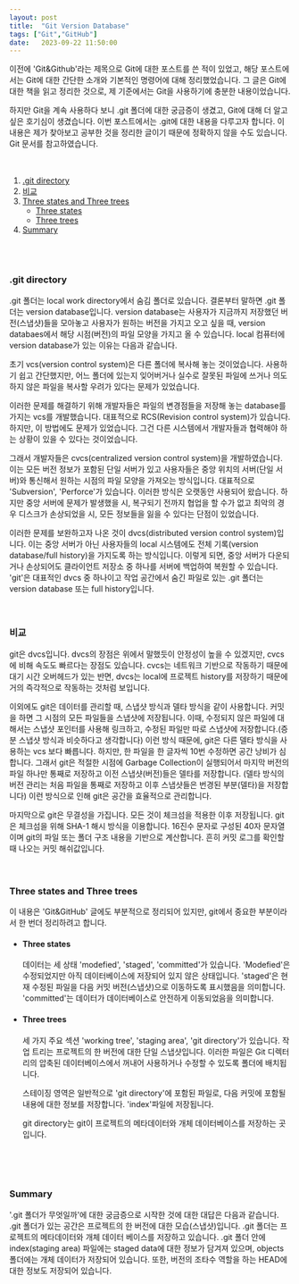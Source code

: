 ```yaml
---
layout: post
title:  "Git Version Database"
tags: ["Git","GitHub"]
date:   2023-09-22 11:50:00
---
```


이전에 'Git&Github'라는 제목으로 Git에 대한 포스트를 쓴 적이 있었고, 해당 포스트에서는 Git에 대한 간단한 소개와 기본적인 명령어에 대해 정리했었습니다. 그 글은 Git에 대한 책을 읽고 정리한 것으로, 제 기준에서는 Git을 사용하기에 충분한 내용이었습니다.

하지만 Git을 계속 사용하다 보니 .git 폴더에 대한 궁금증이 생겼고, Git에 대해 더 알고 싶은 호기심이 생겼습니다. 이번 포스트에서는 .git에 대한 내용을 다루고자 합니다. 이 내용은 제가 찾아보고 공부한 것을 정리한 글이기 때문에 정확하지 않을 수도 있습니다. Git 문서를 참고하였습니다.
<br>
<br>
<br>

1. [.git directory](#git-directory)
2. [비교](#비교)
3. [Three states and Three trees](#three-states-and-three-trees)
    * [Three states](#three-states)
    * [Three trees](#three-trees)
4. [Summary](#summary)

<br>
<br>

### **.git directory**
.git 폴더는 local work directory에서 숨김 폴더로 있습니다. 결론부터 말하면 .git 폴더는 version database입니다. version database는 사용자가 지금까지 저장했던 버전(스냅샷)들을 모아놓고 사용자가 원하는 버전을 가지고 오고 싶을 때, version databaes에서 해당 시점(버전)의 파일 모양을 가지고 올 수 있습니다. local 컴퓨터에 version database가 있는 이유는 다음과 같습니다.

초기 vcs(version control system)은 다른 폴더에 복사해 놓는 것이었습니다. 사용하기 쉽고 간단했지만, 어느 폴더에 있는지 잊어버거나 실수로 잘못된 파일에 쓰거나 의도하지 않은 파일을 복사할 우려가 있다는 문제가 있었습니다.

이러한 문제를 해결하기 위해 개발자들은 파일의 변경점들을 저장해 놓는 database를 가지는 vcs를 개발했습니다. 대표적으로 RCS(Revision control system)가 있습니다. 하지만, 이 방법에도 문제가 있었습니다. 그건 다른 시스템에서 개발자들과 협력해야 하는 상황이 있을 수 있다는 것이었습니다. 

그래서 개발자들은 cvcs(centralized version control system)을 개발하였습니다. 이는 모든 버전 정보가 포함된 단일 서버가 있고 사용자들은 중앙 위치의 서버(단일 서버)와 통신해서 원하는 시점의 파일 모양을 가져오는 방식입니다. 대표적으로 'Subversion', 'Perforce'가 있습니다. 이러한 방식은 오랫동안 사용되어 왔습니다. 하지만 중앙 서버에 문제가 발생했을 시, 복구되기 전까지 협업을 할 수가 없고 최악의 경우 디스크가 손상되었을 시, 모든 정보들을 잃을 수 있다는 단점이 있었습니다. 

이러한 문제를 보완하고자 나온 것이 dvcs(distributed version control system)입니다. 이는 중앙 서버가 아닌 사용자들의 local 시스템에도 전체 기록(version database/full history)을 가지도록 하는 방식입니다. 이렇게 되면, 중앙 서버가 다운되거나 손상되어도 클라이언트 저장소 중 하나를 서버에 백업하여 복원할 수 있습니다. 'git'은 대표적인 dvcs 중 하나이고 작업 공간에서 숨긴 파일로 있는 .git 폴더는 version database 또는 full history입니다. 
<br>
<br>
<br>

### **비교**
git은 dvcs입니다. dvcs의 장점은 위에서 말했듯이 안정성이 높을 수 있겠지만, cvcs에 비해 속도도 빠르다는 장점도 있습니다. cvcs는 네트워크 기반으로 작동하기 때문에 대기 시간 오버헤드가 있는 반면, dvcs는 local에 프로젝트 history를 저장하기 때문에 거의 즉각적으로 작동하는 것처럼 보입니다. 

이외에도 git은 데이터를 관리할 때, 스냅샷 방식과 델타 방식을 같이 사용합니다. 커밋을 하면 그 시점의 모든 파일들을 스냅샷에 저장됩니다. 이때, 수정되지 않은 파일에 대해서는 스냅샷 포인터를 사용해 링크하고, 수정된 파일만 따로 스냅샷에 저장합니다.(증분 스냅샷 방식과 비슷하다고 생각합니다) 이런 방식 때문에, git은 다른 델타 방식을 사용하는 vcs 보다 빠릅니다. 하지만, 한 파일을 한 글자씩 10번 수정하면 공간 낭비가 심합니다. 그래서 git은 적절한 시점에 Garbage Collection이 실행되어서 마지막 버전의 파일 하나만 통째로 저장하고 이전 스냅샷(버전)들은 델타를 저장합니다. (델타 방식의 버전 관리는 처음 파일을 통째로 저장하고 이후 스냅샷들은 번경된 부분(델타)을 저장합니다) 이런 방식으로 인해 git은 공간을 효율적으로 관리합니다.

마지막으로 git은 무결성을 가집니다. 모든 것이 체크섬을 적용한 이후 저장됩니다. git은 체크섬을 위해 SHA-1 해시 방식을 이용합니다. 16진수 문자로 구성된 40자 문자열이며 git의 파일 또는 폴더 구조 내용을 기반으로 계산합니다. 흔히 커밋 로그를 확인할 때 나오는 커밋 해쉬값입니다. 
<br>
<br>
<br>

### **Three states and Three trees**
이 내용은 'Git&GitHub' 글에도 부분적으로 정리되어 있지만, git에서 중요한 부분이라서 한 번더 정리하려고 합니다. 

* #### **Three states**
    데이터는 세 상태 'modefied', 'staged', 'committed'가 있습니다. 'Modefied'은 수정되었지만 아직 데이터베이스에 저장되어 있지 않은 상태입니다. 'staged'은 현재 수정된 파일을 다음 커밋 버전(스냅샷)으로 이동하도록 표시했음을 의미합니다. 'committed'는 데이터가 데이터베이스로 안전하게 이동되었음을 의미합니다. 

* #### **Three trees**
    세 가지 주요 섹션 'working tree', 'staging area', 'git directory'가 있습니다. 작업 트리는 프로젝트의 한 버전에 대한 단일 스냅샷입니다. 이러한 파일은 Git 디렉터리의 압축된 데이터베이스에서 꺼내어 사용하거나 수정할 수 있도록 폴더에 배치됩니다.

    스테이징 영역은 일반적으로 'git directory'에 포함된 파일로, 다음 커밋에 포함될 내용에 대한 정보를 저장합니다. 'index'파일에 저장됩니다.

    git directory는 git이 프로젝트의 메타데이터와 개체 데이터베이스를 저장하는 곳입니다. 
<br>
<br>
<br>

### **Summary**
'.git 폴더가 무엇일까'에 대한 궁금증으로 시작한 것에 대한 대답은 다음과 같습니다. .git 폴더가 있는 공간은 프로젝트의 한 버전에 대한 모습(스냅샷)입니다. .git 폴더는 프로젝트의 메타데이터와 개체 데이터 베이스를 저장하고 있습니다. .git 폴더 안에 index(staging area) 파일에는 staged data에 대한 정보가 담겨져 있으며, objects 폴더에는 개체 데이터가 저장되어 있습니다. 또한, 버전의 조타수 역할을 하는 HEAD에 대한 정보도 저장되어 있습니다.